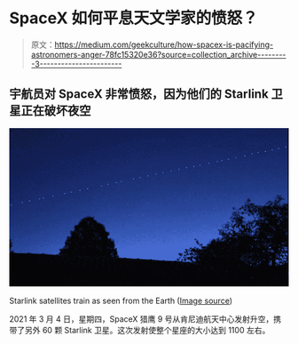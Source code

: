 # SpaceX 如何平息天文学家的愤怒？

> 原文：<https://medium.com/geekculture/how-spacex-is-pacifying-astronomers-anger-78fc15320e36?source=collection_archive---------3----------------------->

## 宇航员对 SpaceX 非常愤怒，因为他们的 Starlink 卫星正在破坏夜空

![](img/18aa765f93dc5da01ef35303f5323971.png)

Starlink satellites train as seen from the Earth ([Image source](https://youtu.be/nOaj9OQHMMM))

2021 年 3 月 4 日，星期四，SpaceX 猎鹰 9 号从肯尼迪航天中心发射升空，携带了另外 60 颗 Starlink 卫星。这次发射使整个星座的大小达到 1100 左右。